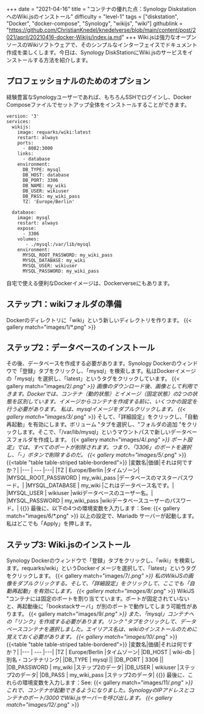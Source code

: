 +++
date = "2021-04-16"
title = "コンテナの優れた点：Synology DiskstationへのWiki.jsのインストール"
difficulty = "level-1"
tags = ["diskstation", "Docker", "docker-compose", "Synology", "wikijs", "wiki"]
githublink = "https://github.com/ChristianKnedel/knedelverse/blob/main/content/post/2021/april/20210416-docker-Wikijs/index.ja.md"
+++
Wiki.jsは強力なオープンソースのWikiソフトウェアで、そのシンプルなインターフェイスでドキュメント作成を楽しくします。今日は、Synology DiskStationにWiki.jsのサービスをインストールする方法を紹介します。
## プロフェッショナルのためのオプション
経験豊富なSynologyユーザーであれば、もちろんSSHでログインし、Docker Composeファイルでセットアップ全体をインストールすることができます。
```
version: '3'
services:
  wikijs:
    image: requarks/wiki:latest
    restart: always
    ports:
      - 8082:3000
    links:
      - database
    environment:
      DB_TYPE: mysql
      DB_HOST: database
      DB_PORT: 3306
      DB_NAME: my_wiki
      DB_USER: wikiuser
      DB_PASS: my_wiki_pass
      TZ: 'Europe/Berlin'

  database:
    image: mysql
    restart: always
    expose:
      - 3306
    volumes:
       - ./mysql:/var/lib/mysql
    environment:
      MYSQL_ROOT_PASSWORD: my_wiki_pass
      MYSQL_DATABASE: my_wiki
      MYSQL_USER: wikiuser
      MYSQL_PASSWORD: my_wiki_pass

```
自宅で使える便利なDockerイメージは、Dockerverseにもあります。
## ステップ1：wikiフォルダの準備
Dockerのディレクトリに「wiki」という新しいディレクトリを作ります。
{{< gallery match="images/1/*.png" >}}

## ステップ2：データベースのインストール
その後、データベースを作成する必要があります。Synology Dockerのウィンドウで「登録」タブをクリックし、「mysql」を検索します。私はDockerイメージの「mysql」を選択し、「latest」というタグをクリックしています。
{{< gallery match="images/2/*.png" >}}
画像のダウンロード後、画像として利用できます。Dockerでは、コンテナ（動的状態）とイメージ（固定状態）の2つの状態を区別しています。イメージからコンテナを作成する前に、いくつかの設定を行う必要があります。 私は、mysqlイメージをダブルクリックします。
{{< gallery match="images/3/*.png" >}}
そして、「詳細設定」をクリックし、「自動再起動」を有効にします。ボリューム "タブを選択し、"フォルダの追加 "をクリックします。そこで、「/var/lib/mysql」というマウントパスで新しいデータベースフォルダを作成します。
{{< gallery match="images/4/*.png" >}}
ポート設定」では、すべてのポートが削除されます。つまり、「3306」のポートを選択し、「-」ボタンで削除するのだ。
{{< gallery match="images/5/*.png" >}}
{{<table "table table-striped table-bordered">}}
|変数名|価値|それは何ですか？|
|--- | --- |---|
|TZ	| Europe/Berlin |タイムゾーン|
|MYSQL_ROOT_PASSWORD	| my_wiki_pass |データベースのマスターパスワード。|
|MYSQL_DATABASE |	my_wiki |これはデータベース名です。|
|MYSQL_USER	| wikiuser |wikiデータベースのユーザー名。|
|MYSQL_PASSWORD |	my_wiki_pass	|wikiデータベースユーザーのパスワード。|
{{</table>}}
最後に、以下の4つの環境変数を入力します：See:
{{< gallery match="images/6/*.png" >}}
以上の設定で、Mariadb サーバーが起動します。私はどこでも「Apply」を押します。
## ステップ3: Wiki.jsのインストール
Synology Dockerのウィンドウで「登録」タブをクリックし、「wiki」を検索します。requarks/wiki」というDockerイメージを選択して、「latest」というタグをクリックします。
{{< gallery match="images/7/*.png" >}}
私のWikiJSの画像をダブルクリックする。そして、「詳細設定」をクリックして、ここでも「自動再起動」を有効にします。
{{< gallery match="images/8/*.png" >}}
WikiJS "コンテナには固定のポートを割り当てています。ポートが固定されていないと、再起動後に「bookstackサーバ」が別のポートで動作してしまう可能性があります。
{{< gallery match="images/9/*.png" >}}
また、「mysql」コンテナへの「リンク」を作成する必要があります。リンク "タブをクリックして、データベースコンテナを選択しました。エイリアス名は、wikiのインストールのために覚えておく必要があります。
{{< gallery match="images/10/*.png" >}}
{{<table "table table-striped table-bordered">}}
|変数名|価値|それは何ですか？|
|--- | --- |---|
|TZ	| Europe/Berlin	|タイムゾーン|
|DB_HOST	| wiki-db	|別名・コンテナリンク|
|DB_TYPE	| mysql	||
|DB_PORT	| 3306	 ||
|DB_PASSWORD	| my_wiki	|ステップ2のデータ|
|DB_USER	| wikiuser |ステップ2のデータ|
|DB_PASS	| my_wiki_pass	|ステップ2のデータ|
{{</table>}}
最後に、これらの環境変数を入力します：See:
{{< gallery match="images/11/*.png" >}}
これで、コンテナが起動できるようになりました。SynologyのIPアドレスとコンテナのポート/3000でWiki.jsサーバーを呼び出します。
{{< gallery match="images/12/*.png" >}}